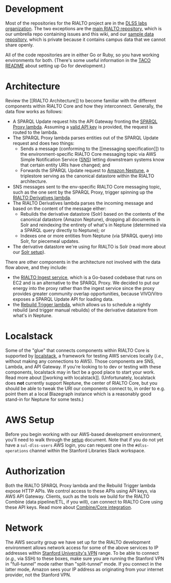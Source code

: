 # Development

Most of the repositories for the RIALTO project are in the [DLSS labs organization](https://github.com/sul-dlss-labs). The two exceptions are the [main RIALTO repository](https://github.com/sul-dlss/rialto), which is our umbrella repo containing issues and this wiki, and our [sample data repository](https://github.com/sul-dlss/rialto-sample-data), which is private because it contains campus data that we cannot share openly.

All of the code repositories are in either Go or Ruby, so you have working environments for both. (There's some useful information in the [TACO README](https://github.com/sul-dlss-labs/taco#go-local-development-setup) about setting up Go for development.)

# Architecture

Review the [[RIALTO Architecture]] to become familiar with the different components within RIALTO Core and how they interconnect. Generally, the data flow works as follows:

* A SPARQL Update request hits the API Gateway fronting the [SPARQL Proxy lambda](https://github.com/sul-dlss/rialto/wiki/RIALTO-SPARQL-Proxy-Lambda-(Dev-Env)). Assuming a [valid API key](https://github.com/sul-dlss/rialto/wiki/RIALTO-SPARQL-Proxy-Lambda-(Dev-Env)#authorization) is provided, the request is routed to the lambda.
* The SPARQL Proxy lambda parses entities out of the SPARQL Update request and does two things:
  * Sends a message (conforming to the [[messaging specification]]) to the environment-specific RIALTO Core messaging topic via AWS Simple Notification Service ([SNS](https://aws.amazon.com/sns/)) letting downstream systems know that certain entity URIs have changed; and
  * Forwards the SPARQL Update request to [Amazon Neptune](https://aws.amazon.com/neptune/), a triplestore serving as the canonical datastore within the RIALTO architecture.
* SNS messages sent to the env-specific RIALTO Core messaging topic, such as the one sent by the SPARQL Proxy, trigger spinning up the [RIALTO Derivatives lambda](https://github.com/sul-dlss/rialto/wiki/RIALTO-Derivatives-Lambdas-(Dev-Env)).
* The RIALTO Derivatives lambda parses the incoming message and based on the content of the message either:
  * Rebuilds the derivative datastore (Solr) based on the contents of the canonical datastore (Amazon Neptune), dropping all documents in Solr and reindexing the entirety of what's in Neptune (determined via a SPARQL query directly to Neptune); or
  * Indexes one or more entities from Neptune (via SPARQL query) into Solr, for piecemeal updates.
* The derivative datastore we're using for RIALTO is Solr (read more about our [Solr setup](https://github.com/sul-dlss/rialto/wiki/RIALTO-Solr-Setup-(Dev-Env))).

There are other components in the architecture not involved with the data flow above, and they include:

* the [RIALTO Ingest service](https://github.com/sul-dlss/rialto/wiki/RIALTO-Ingest-Service-(Dev-Env)), which is a Go-based codebase that runs on EC2 and is an alternative to the SPARQL Proxy. We decided to put our energy into the proxy rather than the ingest service since the proxy provides greater community overlap opportunities, because VIVO/Vitro exposes a SPARQL Update API for loading data.
* the [Rebuild Trigger lambda](https://github.com/sul-dlss/rialto/wiki/RIALTO-Rebuild-Trigger-Lambda-(Dev-Env)), which allows us to schedule a nightly rebuild (and trigger manual rebuilds) of the derivative datastore from what's in Neptune.


# Localstack

Some of the "glue" that connects components within RIALTO Core is supported by [localstack](https://github.com/localstack/localstack), a framework for testing AWS services locally (*i.e.*, without making any connections to AWS). Those components are SNS, Lambda, and API Gateway. If you're looking to to dev or testing with these components, localstack may in fact be a good place to start your work. Read more about [[working with localstack]]. (Unfortunately, localstack does **not** currently support Neptune, the center of RIALTO Core, but you should be able to tweak the URI our components connect to, in order to e.g. point them at a local Blazegraph instance which is a reasonably good stand-in for Neptune for some tests.)

# AWS Setup

Before you begin working with our AWS-based development environment, you'll need to walk through the [setup](https://github.com/sul-dlss/rialto/wiki/AWS-DLSS-Dev-Env-Setup) document. Note that if you do not yet have a `sul-dlss-users` AWS login, you can request one in the `#dlss-operations` channel within the Stanford Libraries Slack workspace.

# Authorization

Both the RIALTO SPARQL Proxy lambda and the Rebuild Trigger lambda expose HTTP APIs. We control access to these APIs using API keys, via AWS API Gateway. Clients, such as the tools we build for the RIALTO Combine (data pipeline/ETL, if you will), can connect to RIALTO Core using these API keys. Read more about [Combine/Core integration](https://github.com/sul-dlss/rialto/wiki/RIALTO-Combine-Core-Integration).

# Network

The AWS security group we have set up for the RIALTO development environment allows network access for some of the above services to IP addresses within [Stanford University's VPN](https://uit.stanford.edu/service/vpn) range. To be able to connect (*e.g.,* via SSH) to these boxes, make sure you are running the Stanford VPN in "full-tunnel" mode rather than "split-tunnel" mode. If you connect in the latter mode, Amazon sees your IP address as originating from your internet provider, not the Stanford VPN.
